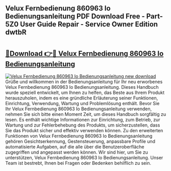 ## Velux Fernbedienung 860963 Io Bedienungsanleitung PDF Download Free - Part-5Z0 User Guide Repair - Service Owner Edition dwtbR

# <h2><a href="http://df4wip.blite.top/?on=Velux+Fernbedienung+860963+Io+Bedienungsanleitung">🔗Download 👉🔴 Velux Fernbedienung 860963 Io Bedienungsanleitung</a></h2>

[![Velux Fernbedienung 860963 Io Bedienungsanleitung new download](https://i.imgur.com/lujVjoI.png)](http://df4wip.blite.top/?on=Velux+Fernbedienung+860963+Io+Bedienungsanleitung)
Grüße und willkommen in der Bedienungsanleitung für Ihr neu erworbenes Velux Fernbedienung 860963 Io Bedienungsanleitung. Dieses Handbuch wurde speziell entwickelt, um Ihnen zu helfen, das Beste aus Ihrem Produkt herauszuholen, indem es eine gründliche Erläuterung seiner Funktionen, Einrichtung, Verwendung, Wartung und Problemlösung enthält. Bevor Sie Ihr Velux Fernbedienung 860963 Io Bedienungsanleitung verwenden, nehmen Sie sich bitte einen Moment Zeit, um dieses Handbuch sorgfältig zu lesen. Es enthält wichtige Informationen zur Einrichtung, zum Betrieb, zur Wartung und zur Fehlerbehebung des Produkts, um sicherzustellen, dass Sie das Produkt sicher und effektiv verwenden können. Zu den erweiterten Funktionen von Velux Fernbedienung 860963 Io Bedienungsanleitung gehören Gesichtserkennung, Gestensteuerung, anpassbare Profile und automatisierte Aufgaben, auf die alle über die Benutzeroberfläche zugegriffen und angepasst werden können. Wir sind hier, um Sie zu unterstützen, Velux Fernbedienung 860963 Io Bedienungsanleitung. Unser Team ist bestrebt, Ihnen bei Fragen oder Bedenken behilflich zu sein.
